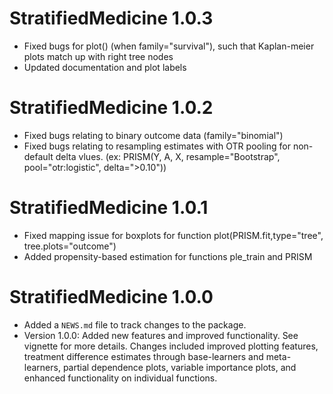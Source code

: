 # StratifiedMedicine 1.0.3
* Fixed bugs for plot() (when family="survival"), such that Kaplan-meier plots match up with right tree nodes
* Updated documentation and plot labels

# StratifiedMedicine 1.0.2

* Fixed bugs relating to binary outcome data (family="binomial")
* Fixed bugs relating to resampling estimates with OTR pooling for non-default delta vlues.
(ex: PRISM(Y, A, X, resample="Bootstrap", pool="otr:logistic", delta=">0.10"))

# StratifiedMedicine 1.0.1

* Fixed mapping issue for boxplots for function plot(PRISM.fit,type="tree", tree.plots="outcome")
* Added propensity-based estimation for functions ple_train and PRISM

# StratifiedMedicine 1.0.0

* Added a `NEWS.md` file to track changes to the package.
* Version 1.0.0: Added new features and  improved functionality. See vignette for more details.
Changes included improved plotting features, treatment difference estimates through base-learners and meta-learners, partial dependence plots, variable importance plots, and enhanced functionality on individual functions. 
